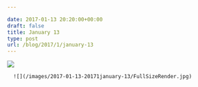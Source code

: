 ```yaml
---

date: 2017-01-13 20:20:00+00:00
draft: false
title: January 13
type: post
url: /blog/2017/1/january-13
---
```


![](/images/2017-01-13-20171january-13/FullSizeRender.jpg)

  


  
      ![](/images/2017-01-13-20171january-13/FullSizeRender.jpg)

